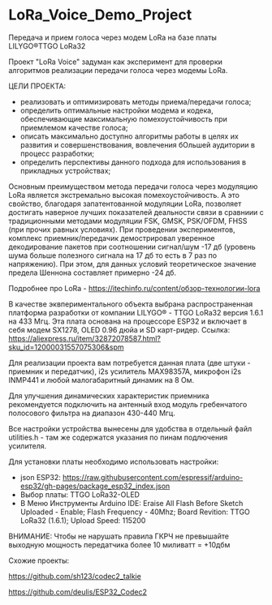 # LoRa_Voice_Demo_Project
Передача и прием голоса через модем LoRa на базе платы LILYGO®TTGO LoRa32 

Проект "LoRa Voice" задуман как эксперимент для проверки алгоритмов реализации передачи голоса через модемы LoRa.
 
 ЦЕЛИ ПРОЕКТА:
 - реализовать и оптимизировать методы приема/передачи голоса;
 - определить оптимальные настройки модема и кодека, обеспечивающие максимальную помехоустойчивость при приемлемом качестве голоса; 
 - описать максимально доступно алгоритмы работы в целях их развития и совершенствования, вовлечения бОльшей аудитории в процесс разработки;
 - определить перспективы данного подхода для использования в прикладных устройствах; 

Основным преимуществом метода передачи голоса через модуляцию LoRa является экстремально высокая помехоустойчивость. 
А это свойство, благодаря запатентованной модуляции LoRa, позволяет достигать наверное лучших показателей деальности 
связи в сравниии с традиционными методами модуляции FSK, GMSK, PSK/OFDM, FHSS (при прочих равных условиях). 
При проведении экспериментов, комплекс приемник/передачик демострировал уверенное декодирование пакетов 
при соотношении сигнал/шум -17 дб (уровень шума больше полезного сигнала на 17 дб то есть в 7 раз по напряжению). 
При этом, для данных условий теоретическое значение предела Шеннона составляет примерно -24 дб.

Подробнее про LoRa - https://itechinfo.ru/content/обзор-технологии-lora

В качестве эквпериментального объекта выбрана распространенная платформа разработки от компании LILYGO®  - TTGO LoRa32 версия 1.6.1 на 433 Мгц. 
Эта плата основана на процессоре ESP32 и включает в себя модем SX1278, OLED 0.96 дюйа и SD карт-ридер. 
Ссылка: https://aliexpress.ru/item/32872078587.html?sku_id=12000031557075306&spm

Для реализации проекта вам потребуется данная плата (две штуки - приемник и передатчик), i2s усилитель MAX98357A, микрофон i2s INMP441 и любой малогабаритный динамик на 8 Ом. 

Для улучшения динамических характеристик приемника рекомендуется подключить на антенный вход модуль гребенчатого полосового фильтра на диапазон 430-440 Мгц.

Все настройки устройства вынесены для удобства в отдельный файл utilities.h - там же содержатся указания по пинам подлючения усилителя.

Для установки платы необходимо использовать настройки:

 - json ESP32: https://raw.githubusercontent.com/espressif/arduino-esp32/gh-pages/package_esp32_index.json
 - Выбор платы: TTGO LoRa32-OLED
 - В Меню Инструменты Arduino IDE: Eraise All Flash Before Sketch Uploaded - Enable; Flash Frequency - 40Mhz; Board Revition: TTGO LoRa32 (1.6.1); Upload Speed: 115200

ВНИМАНИЕ: Чтобы не нарушать правила ГКРЧ не превышайте выходную мощность передатчика более 10 миливатт = +10дбм 

Схожие проекты:

https://github.com/sh123/codec2_talkie

https://github.com/deulis/ESP32_Codec2

